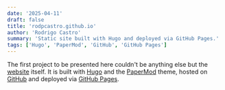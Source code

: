 ```yaml
---
date: '2025-04-11'
draft: false 
title: 'rodpcastro.github.io'
author: 'Rodrigo Castro'
summary: 'Static site built with Hugo and deployed via GitHub Pages.'
tags: ['Hugo', 'PaperMod', 'GitHub', 'GitHub Pages']
---
```


The first project to be presented here couldn't be anything else but the [website] itself. It is built with [Hugo] and the [PaperMod] theme, hosted on [GitHub] and deployed via [GitHub Pages].

<!-- Links -->
[website]: https://rodpcastro.github.io/
[GitHub]: https://github.com/rodpcastro/rodpcastro.github.io/
[GitHub Pages]: https://pages.github.com/
[Hugo]: https://gohugo.io/
[PaperMod]: https://github.com/adityatelange/hugo-PaperMod/
